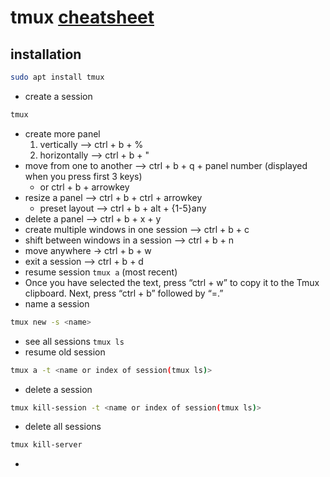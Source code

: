 # tmux [cheatsheet](https://tmuxcheatsheet.com/)
## installation
``` sh
sudo apt install tmux
```
- create a session
``` sh
tmux
```
- create more panel
  1. vertically --> ctrl + b + %
  2. horizontally --> ctrl + b + "
- move from one to another --> ctrl + b +  q + panel number (displayed when you press first 3 keys)
  - or ctrl + b + arrowkey
- resize a panel --> ctrl + b + ctrl + arrowkey
  - preset layout --> ctrl + b + alt + {1-5}any
- delete a panel --> ctrl + b + x + y
- create multiple windows in one session --> ctrl + b + c
- shift between windows in a session -->  ctrl + b + n
- move anywhere -> ctrl + b + w
- exit a session --> ctrl + b + d
- resume session `tmux a` (most recent)
- Once you have selected the text, press “ctrl + w” to copy it to the Tmux clipboard. Next, press “ctrl + b” followed by “=.”
- name a session
``` sh
tmux new -s <name>
```
- see all sessions `tmux ls`
- resume old session
``` sh
tmux a -t <name or index of session(tmux ls)>
```
- delete a session
``` sh
tmux kill-session -t <name or index of session(tmux ls)>
```
- delete all sessions
``` sh
tmux kill-server
```
- 

